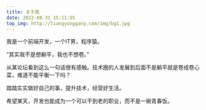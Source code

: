 ```yaml
---
title: 关于我
date: 2022-08-31 15:11:55
top_img: http://liangyonggang.com/img/bg1.jpg
---
```


我是一个前端开发，一个IT男，程序猿。

“其实我不是想躺平，我也不想卷。”

从某论坛看到这么一句话很有感触。技术圈的人发展到后面不是躺平就是卷成卷心菜，难道不能平衡一下吗？

踏踏实实做好自己的事，提升技术，经营好生活。

希望某天，开发也能成为一个可以干到老的职业，而不是一碗青春饭。


